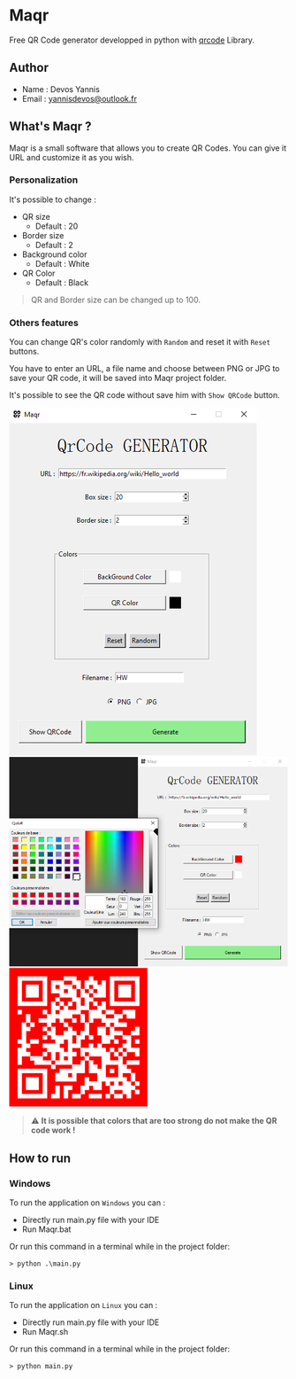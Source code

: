 # Maqr
Free QR Code generator developped in python with [qrcode](https://pypi.org/project/qrcode/) Library.

## Author

* Name : Devos Yannis
* Email : yannisdevos@outlook.fr

## What's Maqr ?

Maqr is a small software that allows you to create QR Codes.
You can give it URL and customize it as you wish.

### Personalization

It's possible to change :

* QR size
    * Default : 20
* Border size
    * Default : 2
* Background color
    * Default : White
* QR Color
    * Default : Black

> QR and Border size can be changed up to 100.

### Others features

You can change QR's color randomly with `Random` and reset it with `Reset` buttons.

You have to enter an URL, a file name and choose between PNG or JPG to save your QR code, it will be saved into Maqr project folder.

It's possible to see the QR code without save him with `Show QRCode` button.

![MainQR](./Maqr/utils/img/MainQR.png)
![ColorPick](./Maqr/utils/img/ColorPick.png)
![QR](./Maqr/utils/img/QR.png)

> :warning: **It is possible that colors that are too strong do not make the QR code work !**

## How to run

### Windows

To run the application on `Windows` you can :

* Directly run main.py file with your IDE
* Run Maqr.bat

Or run this command in a terminal while in the project folder:

```
> python .\main.py
```

### Linux

To run the application on `Linux` you can :

* Directly run main.py file with your IDE
* Run Maqr.sh

Or run this command in a terminal while in the project folder:

```
> python main.py
```
